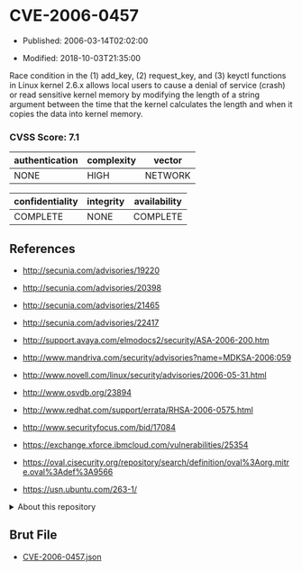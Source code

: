# CVE-2006-0457

- Published: 2006-03-14T02:02:00

- Modified: 2018-10-03T21:35:00

Race condition in the (1) add_key, (2) request_key, and (3) keyctl functions in Linux kernel 2.6.x allows local users to cause a denial of service (crash) or read sensitive kernel memory by modifying the length of a string argument between the time that the kernel calculates the length and when it copies the data into kernel memory.

### CVSS Score: **7.1**

| authentication | complexity | vector |
| --- | --- | --- |
| NONE | HIGH | NETWORK |

| confidentiality | integrity | availability |
| --- | --- | --- |
| COMPLETE | NONE | COMPLETE |

## References

* http://secunia.com/advisories/19220

* http://secunia.com/advisories/20398

* http://secunia.com/advisories/21465

* http://secunia.com/advisories/22417

* http://support.avaya.com/elmodocs2/security/ASA-2006-200.htm

* http://www.mandriva.com/security/advisories?name=MDKSA-2006:059

* http://www.novell.com/linux/security/advisories/2006-05-31.html

* http://www.osvdb.org/23894

* http://www.redhat.com/support/errata/RHSA-2006-0575.html

* http://www.securityfocus.com/bid/17084

* https://exchange.xforce.ibmcloud.com/vulnerabilities/25354

* https://oval.cisecurity.org/repository/search/definition/oval%3Aorg.mitre.oval%3Adef%3A9566

* https://usn.ubuntu.com/263-1/

<details>
<summary>About this repository</summary> 

  This repository is part of the project [Live Hack CVE](https://github.com/Live-Hack-CVE). Main website can be found [www.live-hack.org](https://www.live-hack.org) 
  
  Made by [Sn0wAlice](https://github.com/Sn0wAlice) for the people that care about security and need to have a feed of the latest CVEs. Hope you enjoy it, don't forget to star the repo and follow me on [Twitter](https://twitter.com/Sn0wAlice) and [Github](https://github.com/Sn0wAlice). And that is my [personnal website](https://www.alice-snow.me/)

  - [Home Page](https://github.com/Live-Hack-CVE)
  - [Framework](https://github.com/Live-Hack-CVE/cve-framework)
  - [CVE database](https://github.com/Live-Hack-CVE/full_database)
  - [Changelog](https://github.com/Live-Hack-CVE/Changelog)
</details>

## Brut File

* [CVE-2006-0457.json](https://raw.githubusercontent.com/Live-Hack-CVE/full_database/main/cves/2006/CVE-2006-0457.json)


